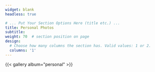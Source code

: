 ```yaml
---
widget: blank
headless: true

# ... Put Your Section Options Here (title etc.) ...
title: Personal Photos
subtitle:
weight: 70  # section position on page
design:
  # Choose how many columns the section has. Valid values: 1 or 2.
  columns: '1'
---
```

{{< gallery album="personal" >}}
